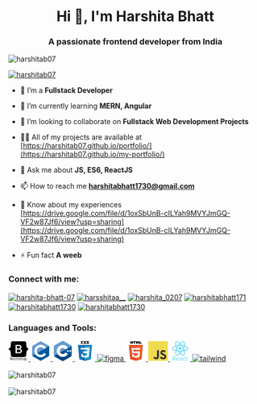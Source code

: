 <h1 align="center">Hi 👋, I'm Harshita Bhatt</h1>
<h3 align="center">A passionate frontend developer from India</h3>

<p align="left"> <img src="https://komarev.com/ghpvc/?username=harshitab07&label=Profile%20views&color=0e75b6&style=flat" alt="harshitab07" /> </p>

<p align="left"> <a href="https://github.com/ryo-ma/github-profile-trophy"><img src="https://github-profile-trophy.vercel.app/?username=harshitab07" alt="harshitab07" /></a> </p>

- 🔭 I’m a **Fullstack Developer**

- 🌱 I’m currently learning **MERN, Angular**

- 👯 I’m looking to collaborate on **Fullstack Web Development Projects**

- 👨‍💻 All of my projects are available at [https://harshitab07.github.io/portfolio/](https://harshitab07.github.io/my-portfolio/)

- 💬 Ask me about **JS, ES6, ReactJS**

- 📫 How to reach me **harshitabhatt1730@gmail.com**

- 📄 Know about my experiences [https://drive.google.com/file/d/1oxSbUnB-cILYah9MVYJmGQ-VF2w87Jf6/view?usp=sharing](https://drive.google.com/file/d/1oxSbUnB-cILYah9MVYJmGQ-VF2w87Jf6/view?usp=sharing)

- ⚡ Fun fact **A weeb**

<h3 align="left">Connect with me:</h3>
<p align="left">
<a href="https://linkedin.com/in/harshita-bhatt-07" target="blank"><img align="center" src="https://raw.githubusercontent.com/rahuldkjain/github-profile-readme-generator/master/src/images/icons/Social/linked-in-alt.svg" alt="harshita-bhatt-07" height="30" width="40" /></a>
<a href="https://instagram.com/harsshitaa__" target="blank"><img align="center" src="https://raw.githubusercontent.com/rahuldkjain/github-profile-readme-generator/master/src/images/icons/Social/instagram.svg" alt="harsshitaa__" height="30" width="40" /></a>
<a href="https://www.codechef.com/users/harshita_0207" target="blank"><img align="center" src="https://cdn.jsdelivr.net/npm/simple-icons@3.1.0/icons/codechef.svg" alt="harshita_0207" height="30" width="40" /></a>
<a href="https://www.hackerrank.com/harshitabhatt171" target="blank"><img align="center" src="https://raw.githubusercontent.com/rahuldkjain/github-profile-readme-generator/master/src/images/icons/Social/hackerrank.svg" alt="harshitabhatt171" height="30" width="40" /></a>
<a href="https://www.leetcode.com/harshitabhatt1730" target="blank"><img align="center" src="https://raw.githubusercontent.com/rahuldkjain/github-profile-readme-generator/master/src/images/icons/Social/leet-code.svg" alt="harshitabhatt1730" height="30" width="40" /></a>
<a href="https://auth.geeksforgeeks.org/user/harshitabhatt1730" target="blank"><img align="center" src="https://raw.githubusercontent.com/rahuldkjain/github-profile-readme-generator/master/src/images/icons/Social/geeks-for-geeks.svg" alt="harshitabhatt1730" height="30" width="40" /></a>
</p>

<h3 align="left">Languages and Tools:</h3>
<p align="left"> <a href="https://getbootstrap.com" target="_blank" rel="noreferrer"> <img src="https://raw.githubusercontent.com/devicons/devicon/master/icons/bootstrap/bootstrap-plain-wordmark.svg" alt="bootstrap" width="40" height="40"/> </a> <a href="https://www.cprogramming.com/" target="_blank" rel="noreferrer"> <img src="https://raw.githubusercontent.com/devicons/devicon/master/icons/c/c-original.svg" alt="c" width="40" height="40"/> </a> <a href="https://www.w3schools.com/cpp/" target="_blank" rel="noreferrer"> <img src="https://raw.githubusercontent.com/devicons/devicon/master/icons/cplusplus/cplusplus-original.svg" alt="cplusplus" width="40" height="40"/> </a> <a href="https://www.w3schools.com/css/" target="_blank" rel="noreferrer"> <img src="https://raw.githubusercontent.com/devicons/devicon/master/icons/css3/css3-original-wordmark.svg" alt="css3" width="40" height="40"/> </a> <a href="https://www.figma.com/" target="_blank" rel="noreferrer"> <img src="https://www.vectorlogo.zone/logos/figma/figma-icon.svg" alt="figma" width="40" height="40"/> </a> <a href="https://www.w3.org/html/" target="_blank" rel="noreferrer"> <img src="https://raw.githubusercontent.com/devicons/devicon/master/icons/html5/html5-original-wordmark.svg" alt="html5" width="40" height="40"/> </a> <a href="https://developer.mozilla.org/en-US/docs/Web/JavaScript" target="_blank" rel="noreferrer"> <img src="https://raw.githubusercontent.com/devicons/devicon/master/icons/javascript/javascript-original.svg" alt="javascript" width="40" height="40"/> </a> <a href="https://reactjs.org/" target="_blank" rel="noreferrer"> <img src="https://raw.githubusercontent.com/devicons/devicon/master/icons/react/react-original-wordmark.svg" alt="react" width="40" height="40"/> </a> <a href="https://tailwindcss.com/" target="_blank" rel="noreferrer"> <img src="https://www.vectorlogo.zone/logos/tailwindcss/tailwindcss-icon.svg" alt="tailwind" width="40" height="40"/> </a> </p>

<p><img align="center" src="https://github-readme-stats.vercel.app/api/top-langs?username=harshitab07&show_icons=true&locale=en&layout=compact" alt="harshitab07" /></p>

<p><img align="center" src="https://github-readme-streak-stats.herokuapp.com/?user=harshitab07&" alt="harshitab07" /></p>
